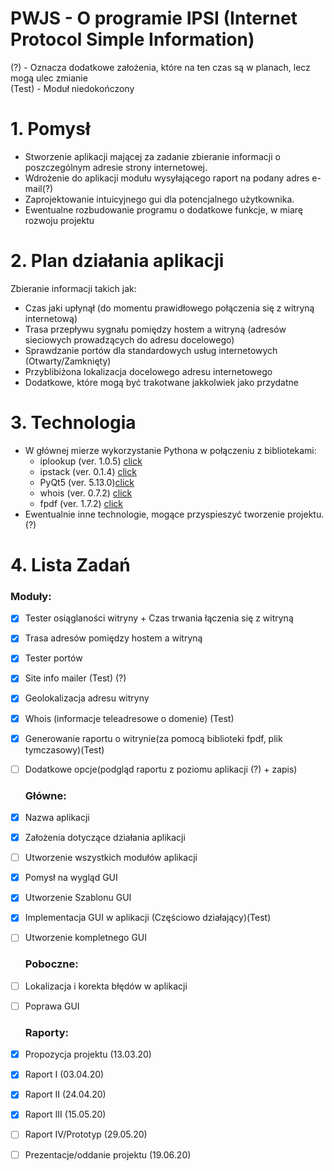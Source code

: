 # PWJS - O programie  IPSI (Internet Protocol Simple Information)
(?) - Oznacza dodatkowe założenia, które na ten czas są w planach, lecz mogą ulec zmianie <br>
(Test) - Moduł niedokończony
# 1. Pomysł 
- Stworzenie aplikacji mającej za zadanie zbieranie informacji o poszczególnym adresie strony internetowej.
- Wdrożenie do aplikacji modułu wysyłającego raport na podany adres e-mail(?)
- Zaprojektowanie intuicyjnego gui dla potencjalnego użytkownika. 
- Ewentualne rozbudowanie programu o dodatkowe funkcje, w miarę rozwoju projektu 
# 2. Plan działania aplikacji
Zbieranie informacji takich jak:
- Czas jaki upłynął (do momentu prawidłowego połączenia się z witryną internetową)
- Trasa przepływu sygnału pomiędzy hostem a witryną (adresów sieciowych prowadzących do adresu docelowego)
- Sprawdzanie portów dla standardowych usług internetowych (Otwarty/Zamknięty)
- Przyblibiżona lokalizacja docelowego adresu internetowego
- Dodatkowe, które mogą być trakotwane jakkolwiek jako przydatne 
# 3. Technologia 
- W głównej mierze wykorzystanie Pythona w połączeniu z bibliotekami:
  - iplookup (ver. 1.0.5) [click](https://pypi.org/project/iplookup/) 
  - ipstack  (ver. 0.1.4) [click](https://pypi.org/project/ipstack/)
  - PyQt5    (ver. 5.13.0)[click](https://pypi.org/project/PyQt5/)
  - whois    (ver. 0.7.2) [click](https://pypi.org/project/python-whois/0.7.2/)
  - fpdf     (ver. 1.7.2) [click](https://pypi.org/project/fpdf/) 
- Ewentualnie inne technologie, mogące przyspieszyć tworzenie projektu. (?)
# 4. Lista Zadań
  ### Moduły:
- [x] Tester osiąglaności witryny + Czas trwania łączenia się z witryną
- [x] Trasa adresów pomiędzy hostem a witryną 
- [x] Tester portów
- [x] Site info mailer (Test) (?) 
- [x] Geolokalizacja adresu witryny
- [x] Whois (informacje teleadresowe o domenie) (Test)
- [x] Generowanie raportu o witrynie(za pomocą biblioteki fpdf, plik tymczasowy)(Test) 
- [ ] Dodatkowe opcje(podgląd raportu z poziomu aplikacji (?) + zapis)
  
  ### Główne:
- [x] Nazwa aplikacji
- [x] Założenia dotyczące działania aplikacji
- [ ] Utworzenie wszystkich modułów aplikacji
- [x] Pomysł na wygląd GUI
- [x] Utworzenie Szablonu GUI
- [x] Implementacja GUI w aplikacji (Częściowo działający)(Test)
- [ ] Utworzenie kompletnego GUI
  
  ### Poboczne:
- [ ] Lokalizacja i korekta błędów w aplikacji
- [ ] Poprawa GUI 

  ### Raporty:
 - [x] Propozycja projektu (13.03.20)
 - [x] Raport I (03.04.20)
 - [x] Raport II (24.04.20)
 - [x] Raport III (15.05.20)
 - [ ] Raport IV/Prototyp (29.05.20)
 - [ ] Prezentacje/oddanie projektu (19.06.20)



